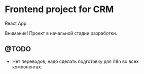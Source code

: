 # Frontend project for CRM

React App

Внимание! Проект в начальной стадии разработки.

## @TODO

- Нет переводов, надо сделать подготовку для i18n во всех компонентах.
